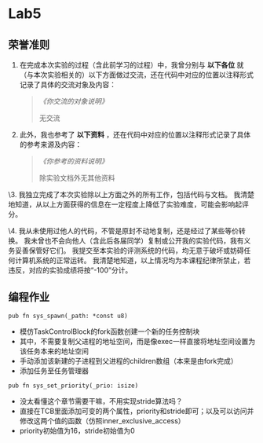 # Lab5

## 荣誉准则

1. 在完成本次实验的过程（含此前学习的过程）中，我曾分别与 **以下各位** 就（与本次实验相关的）以下方面做过交流，还在代码中对应的位置以注释形式记录了具体的交流对象及内容：

   > *《你交流的对象说明》*
   >
   > 无交流

2. 此外，我也参考了 **以下资料** ，还在代码中对应的位置以注释形式记录了具体的参考来源及内容：

   > *《你参考的资料说明》*
   >
   > 除实验文档外无其他资料

\3. 我独立完成了本次实验除以上方面之外的所有工作，包括代码与文档。 我清楚地知道，从以上方面获得的信息在一定程度上降低了实验难度，可能会影响起评分。

\4. 我从未使用过他人的代码，不管是原封不动地复制，还是经过了某些等价转换。 我未曾也不会向他人（含此后各届同学）复制或公开我的实验代码，我有义务妥善保管好它们。 我提交至本实验的评测系统的代码，均无意于破坏或妨碍任何计算机系统的正常运转。 我清楚地知道，以上情况均为本课程纪律所禁止，若违反，对应的实验成绩将按“-100”分计。

## 编程作业

`pub fn sys_spawn(_path: *const u8)` 

- 模仿TaskControlBlock的fork函数创建一个新的任务控制块
- 其中，不需要复制父进程的地址空间，而是像exec一样直接将地址空间设置为该任务本来的地址空间
- 手动添加该新建的子进程到父进程的children数组（本来是由fork完成）
- 添加任务至任务管理器

`pub fn sys_set_priority(_prio: isize)` 

- 没太看懂这个章节需要干嘛，不用实现stride算法吗？
- 直接在TCB里面添加可变的两个属性，priority和stride即可；以及可以访问并修改这两个值的函数（仿照inner_exclusive_access）
- priority初始值为16，stride初始值为0